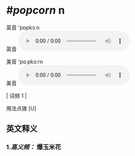 # ***\#popcorn*** n
英音 'pɒpkɔːn  
英音
<audio src="./media/popcorn-B.aac" controls="controls"></audio>

美音 'pɑːpkɔːrn  
美音
<audio src="./media/popcorn.aac" controls="controls"></audio>



| 词频 1 |  

用法点拨  [U]

英文释义
---
### 1.*高义频：* **爆玉米花**  


